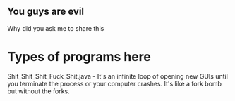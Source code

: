 ## You guys are evil
Why did you ask me to share this

# Types of programs here
Shit_Shit_Shit_Fuck_Shit.java - It's an infinite loop of opening new GUIs until you terminate the process or your computer crashes. It's like a fork bomb but without the forks.
